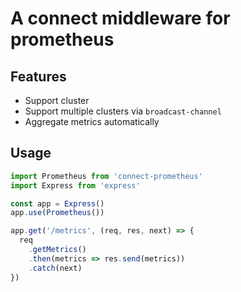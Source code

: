 # A connect middleware for prometheus

## Features
* Support cluster
* Support multiple clusters via `broadcast-channel`
* Aggregate metrics automatically

## Usage
```js
import Prometheus from 'connect-prometheus'
import Express from 'express'

const app = Express()
app.use(Prometheus())

app.get('/metrics', (req, res, next) => {
  req
    .getMetrics()
    .then(metrics => res.send(metrics))
    .catch(next)
})

```
